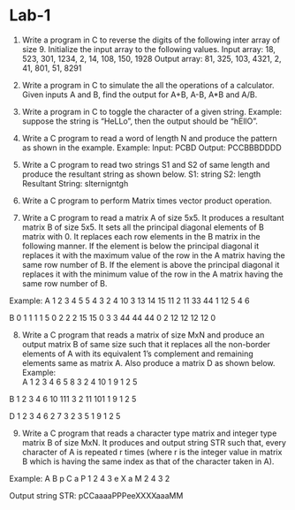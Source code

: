 # Lab-1
1)	Write a program in C to reverse the digits of the following inter array of size 9. Initialize the input array to the following values.
Input array: 18, 523, 301, 1234, 2, 14, 108, 150, 1928
Output array: 81, 325, 103, 4321, 2, 41, 801, 51, 8291

2)	Write a program in C to simulate the all the operations of a calculator. Given inputs A and B, find the output for A+B, A-B, A*B and A/B. 

3)	Write a program in C to toggle the character of a given string. 
Example: suppose the string is “HeLLo”, then the output should be “hEllO”.

4)	Write a C program to read a word of length N and produce the pattern as shown in the example.
Example: Input: PCBD      Output: PCCBBBDDDD

5)	Write a C program to read two strings S1 and S2 of same length and produce the resultant string as shown below.
S1: string      S2: length     Resultant String: slternigntgh

6)	Write a C program to perform Matrix times vector product operation.

7)	Write a C program to read a matrix A of size 5x5. It produces a resultant matrix B of size 5x5. It sets all the principal diagonal elements of B matrix with 0. It replaces each row elements in the B matrix in the following manner. If the element is below the principal diagonal it replaces it with the maximum value of the row in the A matrix having the same row number of B. If the element is above the principal diagonal it replaces it with the minimum value of the row in the A matrix having the same row number of B. 

Example: 
A
1	2	3	4	5
5	4	3	2	4
10	3	13	14	15
11	2	11	33	44
1	12	5	4	6



B
0	1	1	1	1
5	0	2	2	2
15	15	0	3	3
44	44	44	0	2
12	12	12	12	0

8)	Write a C program that reads a matrix of size MxN and produce an output matrix B of same size such that it replaces all the non-border elements of A with its equivalent 1’s complement and remaining elements same as matrix A. Also produce a matrix D as shown below.
Example:  
A
1	2	3	4
6	5	8	3
2	4	10	1
9	1	2	5

B
1	2	3	4
6	10	111	3
2	11	101	1
9	1	2	5

D
1	2	3	4
6	2	7	3
2	3	5	1
9	1	2	5

9)	Write a C program that reads a character type matrix and integer type matrix B of size MxN. It produces and output string STR such that, every character of A is repeated r times (where r is the integer value in matrix B which is having the same index as that of the character taken in A). 

Example:              A					B
		p     C    a    P 		                     1   2   4   3
		e    X     a    M                                       2   4    3   2

Output string STR: pCCaaaaPPPeeXXXXaaaMM
